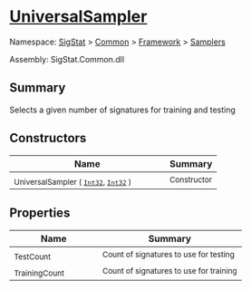 # [UniversalSampler](./UniversalSampler.md)

Namespace: [SigStat]() > [Common](./../../README.md) > [Framework]() > [Samplers](./README.md)

Assembly: SigStat.Common.dll

## Summary
Selects a given number of signatures for training and testing

## Constructors

| Name | Summary | 
| --- | --- | 
| <sub>UniversalSampler ( [`Int32`](https://docs.microsoft.com/en-us/dotnet/api/System.Int32), [`Int32`](https://docs.microsoft.com/en-us/dotnet/api/System.Int32) )</sub><em>&nbsp;&nbsp;&nbsp;&nbsp;&nbsp;&nbsp;&nbsp;&nbsp;&nbsp;&nbsp;&nbsp;&nbsp;</em>| <sub>Constructor</sub>| <br>


## Properties

| Name | Summary | 
| --- | --- | 
| <sub>TestCount</sub><em>&nbsp;&nbsp;&nbsp;&nbsp;&nbsp;&nbsp;&nbsp;&nbsp;&nbsp;&nbsp;&nbsp;&nbsp;</em>| <sub>Count of signatures to use for testing</sub>| <br>
| <sub>TrainingCount</sub><em>&nbsp;&nbsp;&nbsp;&nbsp;&nbsp;&nbsp;&nbsp;&nbsp;&nbsp;&nbsp;&nbsp;&nbsp;</em>| <sub>Count of signatures to use for training</sub>| <br>


